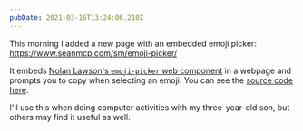 ```yaml
---
pubDate: 2021-03-16T13:24:06.210Z
---
```


This morning I added a new page with an embedded emoji picker: https://www.seanmcp.com/sm/emoji-picker/

It embeds [Nolan Lawson's `emoji-picker` web component](https://www.webcomponents.org/element/@@npm/emoji-picker-element) in a webpage and prompts you to copy when selecting an emoji. You can see the [source code here](https://github.com/SeanMcP/seanmcp.com/blob/master/src/sm/emoji-picker.njk).

I'll use this when doing computer activities with my three-year-old son, but others may find it useful as well.